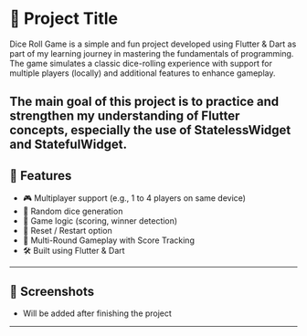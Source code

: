 # 📱 Project Title

Dice Roll Game is a simple and fun project developed using Flutter & Dart as part of my learning journey in mastering the fundamentals of programming. The game simulates a classic dice-rolling experience with support for multiple players (locally) and additional features to enhance gameplay.

The main goal of this project is to practice and strengthen my understanding of Flutter concepts, especially the use of StatelessWidget and StatefulWidget.
---

## 🔧 Features

- 🎮 Multiplayer support (e.g., 1 to 4 players on same device)
- 🎲 Random dice generation
- 🧠 Game logic (scoring, winner detection)
- 🔁 Reset / Restart option
- 🔁 Multi-Round Gameplay with Score Tracking
- 🛠 Built using Flutter & Dart

---

## 📸 Screenshots

- Will be added after finishing the project

---